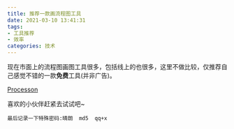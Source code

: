 ```yaml
---
title: 推荐一款画流程图工具
date: 2021-03-10 13:41:31
tags:
- 工具推荐
- 效率
categories: 技术
---
```

现在市面上的流程图画图工具很多，包括线上的也很多，这里不做比较，仅推荐自己感觉不错的一款**免费**工具(并非广告)。

[Processon](https://www.processon.com/)

喜欢的小伙伴赶紧去试试吧~

```
最后记录一下特殊密码:晴朗  md5  qq+x
```
